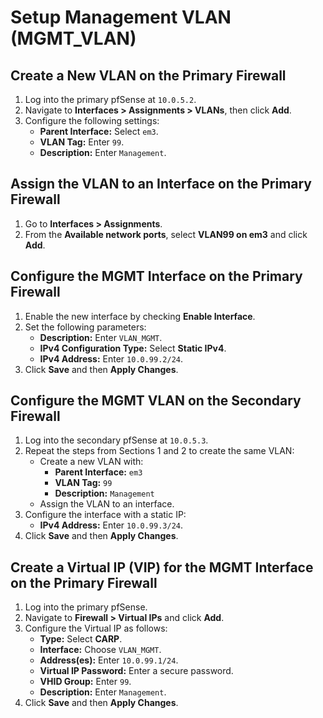 # Setup Management VLAN (MGMT_VLAN)

## Create a New VLAN on the Primary Firewall

1. Log into the primary pfSense at `10.0.5.2`.
2. Navigate to **Interfaces > Assignments > VLANs**, then click **Add**.
3. Configure the following settings:
   - **Parent Interface:** Select `em3`.
   - **VLAN Tag:** Enter `99`.
   - **Description:** Enter `Management`.

## Assign the VLAN to an Interface on the Primary Firewall

1. Go to **Interfaces > Assignments**.
2. From the **Available network ports**, select **VLAN99 on em3** and click **Add**.

## Configure the MGMT Interface on the Primary Firewall

1. Enable the new interface by checking **Enable Interface**.
2. Set the following parameters:
   - **Description:** Enter `VLAN_MGMT`.
   - **IPv4 Configuration Type:** Select **Static IPv4**.
   - **IPv4 Address:** Enter `10.0.99.2/24`.
3. Click **Save** and then **Apply Changes**.

## Configure the MGMT VLAN on the Secondary Firewall

1. Log into the secondary pfSense at `10.0.5.3`.
2. Repeat the steps from Sections 1 and 2 to create the same VLAN:
    - Create a new VLAN with:
      - **Parent Interface:** `em3`
      - **VLAN Tag:** `99`
      - **Description:** `Management`
    - Assign the VLAN to an interface.
3. Configure the interface with a static IP:
    - **IPv4 Address:** Enter `10.0.99.3/24`.
4. Click **Save** and then **Apply Changes**.

## Create a Virtual IP (VIP) for the MGMT Interface on the Primary Firewall

1. Log into the primary pfSense.
2. Navigate to **Firewall > Virtual IPs** and click **Add**.
3. Configure the Virtual IP as follows:
    - **Type:** Select **CARP**.
    - **Interface:** Choose `VLAN_MGMT`.
    - **Address(es):** Enter `10.0.99.1/24`.
    - **Virtual IP Password:** Enter a secure password.
    - **VHID Group:** Enter `99`.
    - **Description:** Enter `Management`.
4. Click **Save** and then **Apply Changes**.
